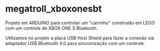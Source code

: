 # megatroll_xboxonesbt
Projeto em ARDUINO para controlar um "carrinho" construído em LEGO com um controle de XBOX ONE S Bluetooth.

Utilizamos no projeto a placa USB Host Shield para fazer a conexão via adaptador USB Bluetooth 4.0 para sincronização com um controle.
